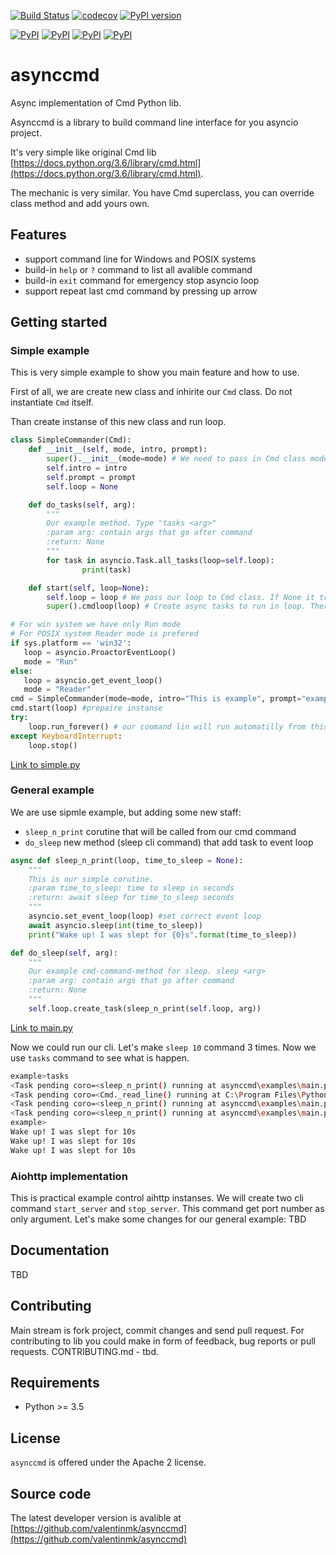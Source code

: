 [![Build Status](https://travis-ci.org/valentinmk/asynccmd.svg?branch=master)](https://travis-ci.org/valentinmk/asynccmd)
[![codecov](https://codecov.io/gh/valentinmk/asynccmd/branch/master/graph/badge.svg)](https://codecov.io/gh/valentinmk/asynccmd)
[![PyPI version](https://badge.fury.io/py/asynccmd.svg)](https://badge.fury.io/py/asynccmd)


[![PyPI](https://img.shields.io/pypi/dm/asynccmd.svg?style=flat-square)]()
[![PyPI](https://img.shields.io/pypi/l/asynccmd.svg?style=flat-square)]()
[![PyPI](https://img.shields.io/pypi/pyversions/asynccmd.svg?style=flat-square)]()
[![PyPI](https://img.shields.io/pypi/status/asynccmd.svg?style=flat-square)]()

# asynccmd
Async implementation of Cmd Python lib.

Asynccmd is a library to build command
line interface for you asyncio project.

It's very simple like original Cmd lib [https://docs.python.org/3.6/library/cmd.html](https://docs.python.org/3.6/library/cmd.html).

The mechanic is very similar. You have Cmd superclass, you can override class method and add yours own.

## Features
* support command line for Windows and POSIX systems
* build-in `help` or `?` command to list all avalible command
* build-in `exit` command for emergency stop asyncio loop
* support repeat last cmd command by pressing up arrow

## Getting started


### Simple example
This is very simple example to show you main feature and how to use.

First of all, we are create new class and inhirite our `Cmd` class. Do not
instantiate `Cmd` itself.

Than create instanse of this new class and run loop.
```Python
class SimpleCommander(Cmd):
    def __init__(self, mode, intro, prompt):
        super().__init__(mode=mode) # We need to pass in Cmd class mode of async cmd running
        self.intro = intro
        self.prompt = prompt
        self.loop = None

    def do_tasks(self, arg):
        """
        Our example method. Type "tasks <arg>"
        :param arg: contain args that go after command
        :return: None
        """
        for task in asyncio.Task.all_tasks(loop=self.loop):
                print(task)

    def start(self, loop=None):
        self.loop = loop # We pass our loop to Cmd class. If None it try to get default asyncio loop.
        super().cmdloop(loop) # Create async tasks to run in loop. There is run_loop=false by default

# For win system we have only Run mode
# For POSIX system Reader mode is prefered
if sys.platform == 'win32':
   loop = asyncio.ProactorEventLoop()
   mode = "Run"
else:
   loop = asyncio.get_event_loop()
   mode = "Reader"
cmd = SimpleCommander(mode=mode, intro="This is example", prompt="example> ") #create instanse
cmd.start(loop) #prepaire instanse
try:
    loop.run_forever() # our coomand lin will run automatilly from this point
except KeyboardInterrupt:
    loop.stop()
```
[Link to simple.py](https://github.com/valentinmk/asynccmd/blob/master/examples/simple.py)

### General example
We are use sipmle example, but adding some new staff:
* `sleep_n_print` corutine that will be called from our cmd command
* `do_sleep` new method (sleep cli command) that add task to event loop

```Python
async def sleep_n_print(loop, time_to_sleep = None):
    """
    This is our simple corutine.
    :param time_to_sleep: time to sleep in seconds
    :return: await sleep for time_to_sleep seconds
    """
    asyncio.set_event_loop(loop) #set correct event loop
    await asyncio.sleep(int(time_to_sleep))
    print("Wake up! I was slept for {0}s".format(time_to_sleep))
```

```Python
def do_sleep(self, arg):
    """
    Our example cmd-command-method for sleep. sleep <arg>
    :param arg: contain args that go after command
    :return: None
    """
    self.loop.create_task(sleep_n_print(self.loop, arg))
```
[Link to main.py](https://github.com/valentinmk/asynccmd/blob/master/examples/main.py)

Now we could run our cli. Let's make `sleep 10` command 3 times. Now we use `tasks`
command to see what is happen.

```bash
example>tasks
<Task pending coro=<sleep_n_print() running at asynccmd\examples\main.py:13> wait_for=<Future pending cb=[Task._wakeup()]>>
<Task pending coro=<Cmd._read_line() running at C:\Program Files\Python35\lib\site-packages\asynccmd\asynccmd.py:141>>
<Task pending coro=<sleep_n_print() running at asynccmd\examples\main.py:13> wait_for=<Future pending cb=[Task._wakeup()]>>
<Task pending coro=<sleep_n_print() running at asynccmd\examples\main.py:13> wait_for=<Future pending cb=[Task._wakeup()]>>
example>
Wake up! I was slept for 10s
Wake up! I was slept for 10s
Wake up! I was slept for 10s
```

### Aiohttp implementation
This is practical example control aihttp instanses. We will create two cli command
`start_server` and `stop_server`. This command get port number as only argument.
Let's make some changes for our general example:
TBD


## Documentation
TBD

## Contributing

Main stream is fork project, commit changes and send pull request.
For contributing to lib you could make in form of feedback, bug reports or pull requests.
CONTRIBUTING.md - tbd.

## Requirements
* Python >= 3.5

## License
`asynccmd` is offered under the Apache 2 license.

## Source code
The latest developer version is avalible at [https://github.com/valentinmk/asynccmd](https://github.com/valentinmk/asynccmd)
